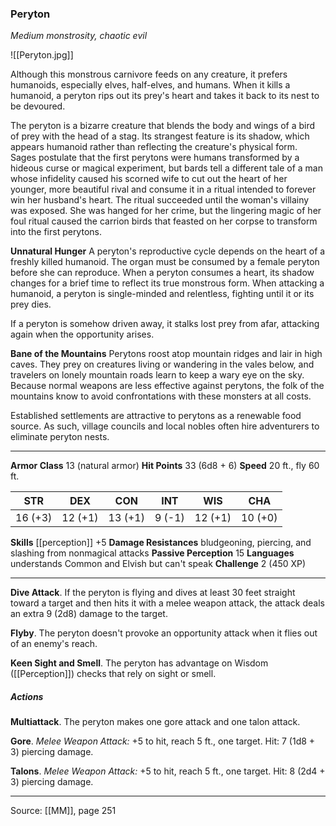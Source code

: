 ### Peryton
_Medium monstrosity, chaotic evil_

![[Peryton.jpg]]

Although this monstrous carnivore feeds on any creature, it prefers humanoids, especially elves, half-elves, and humans. When it kills a humanoid, a peryton rips out its prey's heart and takes it back to its nest to be devoured.

The peryton is a bizarre creature that blends the body and wings of a bird of prey with the head of a stag. Its strangest feature is its shadow, which appears humanoid rather than reflecting the creature's physical form. Sages postulate that the first perytons were humans transformed by a hideous curse or magical experiment, but bards tell a different tale of a man whose infidelity caused his scorned wife to cut out the heart of her younger, more beautiful rival and consume it in a ritual intended to forever win her husband's heart. The ritual succeeded until the woman's villainy was exposed. She was hanged for her crime, but the lingering magic of her foul ritual caused the carrion birds that feasted on her corpse to transform into the first perytons.

**Unnatural Hunger** A peryton's reproductive cycle depends on the heart of a freshly killed humanoid. The organ must be consumed by a female peryton before she can reproduce. When a peryton consumes a heart, its shadow changes for a brief time to reflect its true monstrous form. When attacking a humanoid, a peryton is single-minded and relentless, fighting until it or its prey dies.

If a peryton is somehow driven away, it stalks lost prey from afar, attacking again when the opportunity arises.


**Bane of the Mountains** Perytons roost atop mountain ridges and lair in high caves. They prey on creatures living or wandering in the vales below, and travelers on lonely mountain roads learn to keep a wary eye on the sky. Because normal weapons are less effective against perytons, the folk of the mountains know to avoid confrontations with these monsters at all costs.

Established settlements are attractive to perytons as a renewable food source. As such, village councils and local nobles often hire adventurers to eliminate peryton nests.






---

**Armor Class** 13 (natural armor)
**Hit Points** 33 (6d8 + 6)
**Speed** 20 ft., fly 60 ft.

| STR     | DEX     | CON     | INT     | WIS     | CHA     |
|---------|---------|---------|---------|---------|---------|
| 16 (+3) | 12 (+1) | 13 (+1) | 9 (-1) | 12 (+1) | 10 (+0) |

**Skills** [[perception]] +5
**Damage Resistances** bludgeoning, piercing, and slashing from nonmagical attacks
**Passive Perception** 15
**Languages** understands Common and Elvish but can't speak
**Challenge** 2 (450 XP)

---

**Dive Attack**. If the peryton is flying and dives at least 30 feet straight toward a target and then hits it with a melee weapon attack, the attack deals an extra 9 (2d8) damage to the target.

**Flyby**. The peryton doesn't provoke an opportunity attack when it flies out of an enemy's reach.

**Keen Sight and Smell**. The peryton has advantage on Wisdom ([[Perception]]) checks that rely on sight or smell.

##### Actions
**Multiattack**. The peryton makes one gore attack and one talon attack.

**Gore**. _Melee Weapon Attack:_ +5 to hit, reach 5 ft., one target. Hit: 7 (1d8 + 3) piercing damage.

**Talons**. _Melee Weapon Attack:_ +5 to hit, reach 5 ft., one target. Hit: 8 (2d4 + 3) piercing damage.


---

Source: [[MM]], page 251
